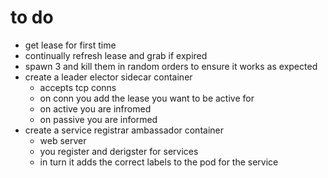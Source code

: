 # to do
* get lease for first time
* continually refresh lease and grab if expired
* spawn 3 and kill them in random orders to ensure it works as expected
* create a leader elector sidecar container
    * accepts tcp conns
    * on conn you add the lease you want to be active for
    * on active you are infromed
    * on passive you are informed
* create a service registrar ambassador container
    * web server
    * you register and derigster for services
    * in turn it adds the correct labels to the pod for the service
